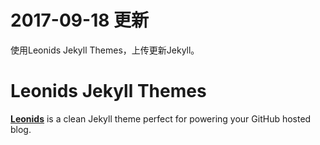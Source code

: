 # 2017-09-18 更新 

使用Leonids Jekyll Themes，上传更新Jekyll。


# Leonids Jekyll Themes

**[Leonids](http://renyuanz.github.io/leonids)** is a clean Jekyll theme perfect for powering your GitHub hosted blog.